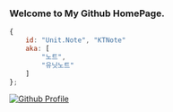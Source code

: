 ### Welcome to My Github HomePage.
```js
{
	id: "Unit.Note", "KTNote"
	aka: [
		"노트",
		"유닛노트"
	]
};
``` 

[![Github Profile](https://github-readme-stats.vercel.app/api?username=KTNote&count_private=true&show_icons=true&theme=radical)](https://github.com/KTNote)

<!--
**Unit-Note/Unit-Note** is a ✨ _special_ ✨ repository because its `README.md` (this file) appears on your GitHub profile.

Here are some ideas to get you started:

- 🔭 I’m currently working on ...
- 🌱 I’m currently learning ...
- 👯 I’m looking to collaborate on ...
- 🤔 I’m looking for help with ...
- 💬 Ask me about ...
- 📫 How to reach me: ...
- 😄 Pronouns: ...
- ⚡ Fun fact: ...
-->
